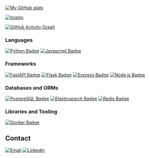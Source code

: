 [![My GitHub stats](https://github-readme-stats.vercel.app/api?username=stliakis&count_private=true&hide=stars,issues,prs,contributions&theme=tokyonight)](https://github.com/stliakis/github-readme-stats)
<!-- 
[![Languages used this week](https://github-readme-stats.vercel.app/api/wakatime?custom_title=Languages%20Used%20This%20Week&username=sliakis&layout=compact&langs_count=8&range=last_7_days&theme=github_dark&card_width=445&border_color=30363d)](https://wakatime.com/@sliakis) -->

<!-- [![Most used languages](https://github-readme-stats.vercel.app/api/top-langs/?username=stliakis&show_icons=true&layout=compact&cache_seconds=1800&langs_count=8&theme=blueberry&count_private=true&show_icons=true)](https://github.com/stliakis)
 -->
 
[![trophy](https://github-profile-trophy.vercel.app/?username=stliakis&theme=onedark&margin-w=15&margin-h=15)](https://github.com/ryo-ma/github-profile-trophy)
 
[![GitHub Activity Graph](https://activity-graph.herokuapp.com/graph?username=stliakis&theme=react-dark)](https://github.com/stliakis)


### Languages

[![Python Badge](https://img.shields.io/badge/-python-474A8A?style=for-the-badge&labelColor=black&logo=python&logoColor=474A8A)](#)
[![Javascript Badge](https://img.shields.io/badge/-Javascript-F0DB4F?style=for-the-badge&labelColor=black&logo=javascript&logoColor=F0DB4F)](#)


### Frameworks

[![FastAPI Badge](https://img.shields.io/badge/-FastAPI-61DBFB?style=for-the-badge&labelColor=black&logo=fastapi&logoColor=61DBFB)](#)
[![Flask Badge](https://img.shields.io/badge/-Flask-ffffff?style=for-the-badge&labelColor=black&logo=flask&logoColor=ffffff)](#)
[![Express Badge](https://img.shields.io/badge/-Express-663399?style=for-the-badge&labelColor=black&logo=express&logoColor=ffffff)](#)
[![Node.js Badge](https://img.shields.io/badge/-Node.js-3C873A?style=for-the-badge&labelColor=black&logo=node&logoColor=3C873A)](#)


### Databases and ORMs

[![PostgreSQL Badge](https://img.shields.io/badge/-PostgreSQL-336790?style=for-the-badge&labelColor=black&logo=postgresql&logoColor=336790)](#)
[![Elasticsearch Badge](https://img.shields.io/badge/-elasticsearch-0db7ed?style=for-the-badge&labelColor=black&logo=elasticsearch&logoColor=F29111)](#)
[![Redis Badge](https://img.shields.io/badge/-redis-df0397?style=for-the-badge&labelColor=black&logo=redis&logoColor=df0397)](#)


### Libraries and Tooling

[![Docker Badge](https://img.shields.io/badge/-Docker-0db7ed?style=for-the-badge&labelColor=black&logo=docker&logoColor=0db7ed)](#)


## Contact

[![Email](https://img.shields.io/badge/Email-D14836?style=for-the-badge&logo=gmail&logoColor=white)](mailto:stliakis@gmail.com)
[![Linkedin](https://img.shields.io/badge/LinkedIn-0077B5?style=for-the-badge&logo=linkedin&logoColor=white)](https://linkedin.com/in/stefanos-liakis-456551b8)
